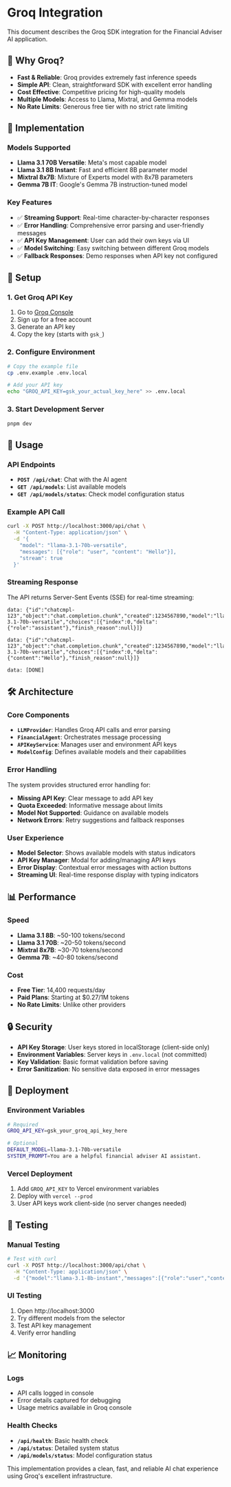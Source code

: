 # Groq Integration

This document describes the Groq SDK integration for the Financial Adviser AI application.

## 🚀 **Why Groq?**

- **Fast & Reliable**: Groq provides extremely fast inference speeds
- **Simple API**: Clean, straightforward SDK with excellent error handling
- **Cost Effective**: Competitive pricing for high-quality models
- **Multiple Models**: Access to Llama, Mixtral, and Gemma models
- **No Rate Limits**: Generous free tier with no strict rate limiting

## 🔧 **Implementation**

### **Models Supported**

- **Llama 3.1 70B Versatile**: Meta's most capable model
- **Llama 3.1 8B Instant**: Fast and efficient 8B parameter model
- **Mixtral 8x7B**: Mixture of Experts model with 8x7B parameters
- **Gemma 7B IT**: Google's Gemma 7B instruction-tuned model

### **Key Features**

- ✅ **Streaming Support**: Real-time character-by-character responses
- ✅ **Error Handling**: Comprehensive error parsing and user-friendly messages
- ✅ **API Key Management**: User can add their own keys via UI
- ✅ **Model Switching**: Easy switching between different Groq models
- ✅ **Fallback Responses**: Demo responses when API key not configured

## 🔑 **Setup**

### **1. Get Groq API Key**

1. Go to [Groq Console](https://console.groq.com/keys)
2. Sign up for a free account
3. Generate an API key
4. Copy the key (starts with `gsk_`)

### **2. Configure Environment**

```bash
# Copy the example file
cp .env.example .env.local

# Add your API key
echo "GROQ_API_KEY=gsk_your_actual_key_here" >> .env.local
```

### **3. Start Development Server**

```bash
pnpm dev
```

## 🎯 **Usage**

### **API Endpoints**

- **`POST /api/chat`**: Chat with the AI agent
- **`GET /api/models`**: List available models
- **`GET /api/models/status`**: Check model configuration status

### **Example API Call**

```bash
curl -X POST http://localhost:3000/api/chat \
  -H "Content-Type: application/json" \
  -d '{
    "model": "llama-3.1-70b-versatile",
    "messages": [{"role": "user", "content": "Hello"}],
    "stream": true
  }'
```

### **Streaming Response**

The API returns Server-Sent Events (SSE) for real-time streaming:

```
data: {"id":"chatcmpl-123","object":"chat.completion.chunk","created":1234567890,"model":"llama-3.1-70b-versatile","choices":[{"index":0,"delta":{"role":"assistant"},"finish_reason":null}]}

data: {"id":"chatcmpl-123","object":"chat.completion.chunk","created":1234567890,"model":"llama-3.1-70b-versatile","choices":[{"index":0,"delta":{"content":"Hello"},"finish_reason":null}]}

data: [DONE]
```

## 🛠 **Architecture**

### **Core Components**

- **`LLMProvider`**: Handles Groq API calls and error parsing
- **`FinancialAgent`**: Orchestrates message processing
- **`APIKeyService`**: Manages user and environment API keys
- **`ModelConfig`**: Defines available models and their capabilities

### **Error Handling**

The system provides structured error handling for:

- **Missing API Key**: Clear message to add API key
- **Quota Exceeded**: Informative message about limits
- **Model Not Supported**: Guidance on available models
- **Network Errors**: Retry suggestions and fallback responses

### **User Experience**

- **Model Selector**: Shows available models with status indicators
- **API Key Manager**: Modal for adding/managing API keys
- **Error Display**: Contextual error messages with action buttons
- **Streaming UI**: Real-time response display with typing indicators

## 📊 **Performance**

### **Speed**

- **Llama 3.1 8B**: ~50-100 tokens/second
- **Llama 3.1 70B**: ~20-50 tokens/second
- **Mixtral 8x7B**: ~30-70 tokens/second
- **Gemma 7B**: ~40-80 tokens/second

### **Cost**

- **Free Tier**: 14,400 requests/day
- **Paid Plans**: Starting at $0.27/1M tokens
- **No Rate Limits**: Unlike other providers

## 🔒 **Security**

- **API Key Storage**: User keys stored in localStorage (client-side only)
- **Environment Variables**: Server keys in `.env.local` (not committed)
- **Key Validation**: Basic format validation before saving
- **Error Sanitization**: No sensitive data exposed in error messages

## 🚀 **Deployment**

### **Environment Variables**

```bash
# Required
GROQ_API_KEY=gsk_your_groq_api_key_here

# Optional
DEFAULT_MODEL=llama-3.1-70b-versatile
SYSTEM_PROMPT=You are a helpful financial adviser AI assistant.
```

### **Vercel Deployment**

1. Add `GROQ_API_KEY` to Vercel environment variables
2. Deploy with `vercel --prod`
3. User API keys work client-side (no server changes needed)

## 🧪 **Testing**

### **Manual Testing**

```bash
# Test with curl
curl -X POST http://localhost:3000/api/chat \
  -H "Content-Type: application/json" \
  -d '{"model":"llama-3.1-8b-instant","messages":[{"role":"user","content":"Hello"}],"stream":false}'
```

### **UI Testing**

1. Open http://localhost:3000
2. Try different models from the selector
3. Test API key management
4. Verify error handling

## 📈 **Monitoring**

### **Logs**

- API calls logged in console
- Error details captured for debugging
- Usage metrics available in Groq console

### **Health Checks**

- **`/api/health`**: Basic health check
- **`/api/status`**: Detailed system status
- **`/api/models/status`**: Model configuration status

This implementation provides a clean, fast, and reliable AI chat experience using Groq's excellent infrastructure.
